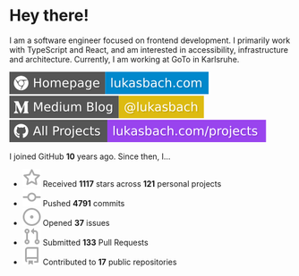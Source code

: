 # Hey there!

I am a software engineer focused on frontend development. I primarily work with TypeScript and React, and am interested in accessibility, infrastructure and architecture. Currently, I am working at GoTo in Karlsruhe.

[![Homepage](./icons/homepage.svg)](https://lukasbach.com)
[![Medium Blog](./icons/medium.svg)](https://medium.com/@lukasbach)
[![My Projects](./icons/projects.svg)](https://lukasbach.com/projects)

I joined GitHub **10** years ago. Since then, I...

- ![](./icons/star.svg) Received **1117** stars across **121** personal projects
- ![](./icons/commit.svg) Pushed **4791** commits
- ![](./icons/issues.svg) Opened **37** issues
- ![](./icons/pr.svg) Submitted **133** Pull Requests
- ![](./icons/repo.svg) Contributed to **17** public repositories
